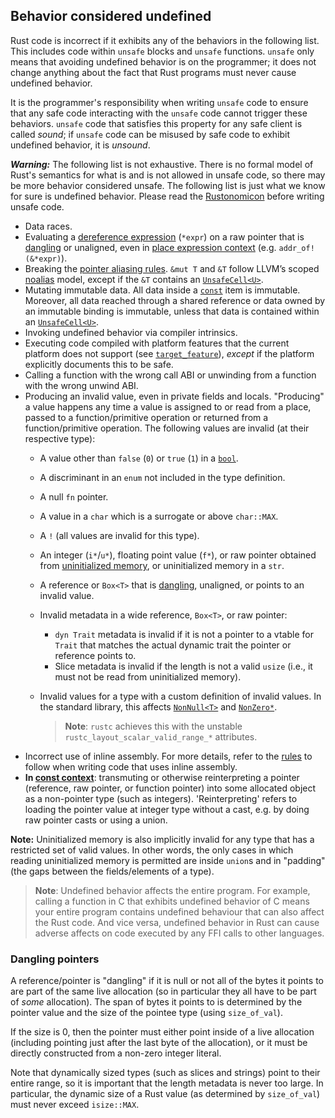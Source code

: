 ## Behavior considered undefined

Rust code is incorrect if it exhibits any of the behaviors in the following
list. This includes code within `unsafe` blocks and `unsafe` functions.
`unsafe` only means that avoiding undefined behavior is on the programmer; it
does not change anything about the fact that Rust programs must never cause
undefined behavior.

It is the programmer's responsibility when writing `unsafe` code to ensure that
any safe code interacting with the `unsafe` code cannot trigger these
behaviors. `unsafe` code that satisfies this property for any safe client is
called *sound*; if `unsafe` code can be misused by safe code to exhibit
undefined behavior, it is *unsound*.

<div class="warning">

***Warning:*** The following list is not exhaustive. There is no formal model of
Rust's semantics for what is and is not allowed in unsafe code, so there may be
more behavior considered unsafe. The following list is just what we know for
sure is undefined behavior. Please read the [Rustonomicon] before writing unsafe
code.

</div>

* Data races.
* Evaluating a [dereference expression] (`*expr`) on a raw pointer that is
  [dangling] or unaligned, even in [place expression context]
  (e.g. `addr_of!(&*expr)`).
* Breaking the [pointer aliasing rules]. `&mut T` and `&T` follow LLVM’s scoped
  [noalias] model, except if the `&T` contains an [`UnsafeCell<U>`].
* Mutating immutable data. All data inside a [`const`] item is immutable. Moreover, all
  data reached through a shared reference or data owned by an immutable binding
  is immutable, unless that data is contained within an [`UnsafeCell<U>`].
* Invoking undefined behavior via compiler intrinsics.
* Executing code compiled with platform features that the current platform
  does not support (see [`target_feature`]), *except* if the platform explicitly documents this to be safe.
* Calling a function with the wrong call ABI or unwinding from a function with the wrong unwind ABI.
* Producing an invalid value, even in private fields and locals. "Producing" a
  value happens any time a value is assigned to or read from a place, passed to
  a function/primitive operation or returned from a function/primitive
  operation.
  The following values are invalid (at their respective type):
  * A value other than `false` (`0`) or `true` (`1`) in a [`bool`].
  * A discriminant in an `enum` not included in the type definition.
  * A null `fn` pointer.
  * A value in a `char` which is a surrogate or above `char::MAX`.
  * A `!` (all values are invalid for this type).
  * An integer (`i*`/`u*`), floating point value (`f*`), or raw pointer obtained
    from [uninitialized memory][undef], or uninitialized memory in a `str`.
  * A reference or `Box<T>` that is [dangling], unaligned, or points to an invalid value.
  * Invalid metadata in a wide reference, `Box<T>`, or raw pointer:
    * `dyn Trait` metadata is invalid if it is not a pointer to a vtable for
      `Trait` that matches the actual dynamic trait the pointer or reference points to.
    * Slice metadata is invalid if the length is not a valid `usize`
      (i.e., it must not be read from uninitialized memory).
  * Invalid values for a type with a custom definition of invalid values.
    In the standard library, this affects [`NonNull<T>`] and [`NonZero*`].

    > **Note**: `rustc` achieves this with the unstable
    > `rustc_layout_scalar_valid_range_*` attributes.
* Incorrect use of inline assembly. For more details, refer to the [rules] to
  follow when writing code that uses inline assembly.
* **In [const context](const_eval.md#const-context)**: transmuting or otherwise
  reinterpreting a pointer (reference, raw pointer, or function pointer) into
  some allocated object as a non-pointer type (such as integers).
  'Reinterpreting' refers to loading the pointer value at integer type without a
  cast, e.g. by doing raw pointer casts or using a union.

**Note:** Uninitialized memory is also implicitly invalid for any type that has
a restricted set of valid values. In other words, the only cases in which
reading uninitialized memory is permitted are inside `union`s and in "padding"
(the gaps between the fields/elements of a type).

> **Note**: Undefined behavior affects the entire program. For example, calling
> a function in C that exhibits undefined behavior of C means your entire
> program contains undefined behaviour that can also affect the Rust code. And
> vice versa, undefined behavior in Rust can cause adverse affects on code
> executed by any FFI calls to other languages.

### Dangling pointers
[dangling]: #dangling-pointers

A reference/pointer is "dangling" if it is null or not all of the bytes it
points to are part of the same live allocation (so in particular they all have to be
part of *some* allocation). The span of bytes it points to is determined by the
pointer value and the size of the pointee type (using `size_of_val`).

If the size is 0, then the pointer must either point inside of a live allocation
(including pointing just after the last byte of the allocation), or it must be
directly constructed from a non-zero integer literal.

Note that dynamically sized types (such as slices and strings) point to their
entire range, so it is important that the length metadata is never too large. In
particular, the dynamic size of a Rust value (as determined by `size_of_val`)
must never exceed `isize::MAX`.

[`bool`]: types/boolean.md
[`const`]: items/constant-items.md
[noalias]: http://llvm.org/docs/LangRef.html#noalias
[pointer aliasing rules]: http://llvm.org/docs/LangRef.html#pointer-aliasing-rules
[undef]: http://llvm.org/docs/LangRef.html#undefined-values
[`target_feature`]: attributes/codegen.md#the-target_feature-attribute
[`UnsafeCell<U>`]: ../std/cell/struct.UnsafeCell.html
[Rustonomicon]: ../nomicon/index.html
[`NonNull<T>`]: ../core/ptr/struct.NonNull.html
[`NonZero*`]: ../core/num/index.html
[dereference expression]: expressions/operator-expr.md#the-dereference-operator
[place expression context]: expressions.md#place-expressions-and-value-expressions
[rules]: inline-assembly.md#rules-for-inline-assembly
